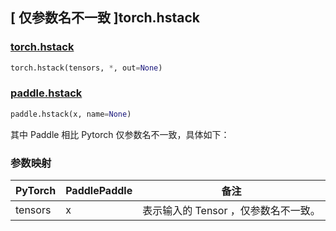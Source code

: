 ## [ 仅参数名不一致 ]torch.hstack

### [torch.hstack](https://pytorch.org/docs/stable/generated/torch.hstack.html#torch.hstack)

```python
torch.hstack(tensors, *, out=None)
```

### [paddle.hstack](https://www.paddlepaddle.org.cn/documentation/docs/zh/develop/api/paddle/hstack_cn.html)

```python
paddle.hstack(x, name=None)
```

其中 Paddle 相比 Pytorch 仅参数名不一致，具体如下：

### 参数映射

| PyTorch       | PaddlePaddle | 备注                                                    |
| ------------- | ------------ | ------------------------------------------------------  |
| tensors         | x            | 表示输入的 Tensor ，仅参数名不一致。                        |
